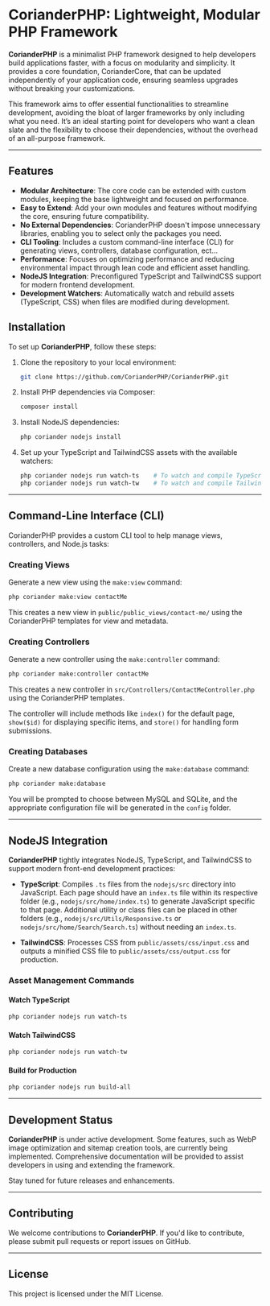 # CorianderPHP: Lightweight, Modular PHP Framework

**CorianderPHP** is a minimalist PHP framework designed to help developers build applications faster, with a focus on modularity and simplicity. It provides a core foundation, CorianderCore, that can be updated independently of your application code, ensuring seamless upgrades without breaking your customizations.

This framework aims to offer essential functionalities to streamline development, avoiding the bloat of larger frameworks by only including what you need. It’s an ideal starting point for developers who want a clean slate and the flexibility to choose their dependencies, without the overhead of an all-purpose framework.

---

## Features

- **Modular Architecture**: The core code can be extended with custom modules, keeping the base lightweight and focused on performance.
- **Easy to Extend**: Add your own modules and features without modifying the core, ensuring future compatibility.
- **No External Dependencies**: CorianderPHP doesn't impose unnecessary libraries, enabling you to select only the packages you need.
- **CLI Tooling**: Includes a custom command-line interface (CLI) for generating views, controllers, database configuration, ect...
- **Performance**: Focuses on optimizing performance and reducing environmental impact through lean code and efficient asset handling.
- **NodeJS Integration**: Preconfigured TypeScript and TailwindCSS support for modern frontend development.
- **Development Watchers**: Automatically watch and rebuild assets (TypeScript, CSS) when files are modified during development.
  
## Installation

To set up **CorianderPHP**, follow these steps:

1. Clone the repository to your local environment:
   ```bash
   git clone https://github.com/CorianderPHP/CorianderPHP.git
   ```
2. Install PHP dependencies via Composer:
   ```bash
   composer install
   ```
3. Install NodeJS dependencies:
   ```bash
   php coriander nodejs install
   ```
4. Set up your TypeScript and TailwindCSS assets with the available watchers:
   ```bash
   php coriander nodejs run watch-ts    # To watch and compile TypeScript
   php coriander nodejs run watch-tw    # To watch and compile TailwindCSS
   ```

---

## Command-Line Interface (CLI)

CorianderPHP provides a custom CLI tool to help manage views, controllers, and Node.js tasks:

### Creating Views

Generate a new view using the `make:view` command:
   ```bash
   php coriander make:view contactMe
   ```
This creates a new view in `public/public_views/contact-me/` using the CorianderPHP templates for view and metadata.

### Creating Controllers

Generate a new controller using the `make:controller` command:
   ```bash
   php coriander make:controller contactMe
   ```
This creates a new controller in `src/Controllers/ContactMeController.php` using the CorianderPHP templates.

The controller will include methods like `index()` for the default page, `show($id)` for displaying specific items, and `store()` for handling form submissions.

### Creating Databases

Create a new database configuration using the `make:database` command:
   ```bash
   php coriander make:database
   ```
You will be prompted to choose between MySQL and SQLite, and the appropriate configuration file will be generated in the `config` folder.

---

## NodeJS Integration

**CorianderPHP** tightly integrates NodeJS, TypeScript, and TailwindCSS to support modern front-end development practices:

- **TypeScript**: Compiles `.ts` files from the `nodejs/src` directory into JavaScript. Each page should have an `index.ts` file within its respective folder (e.g., `nodejs/src/home/index.ts`) to generate JavaScript specific to that page. Additional utility or class files can be placed in other folders (e.g., `nodejs/src/Utils/Responsive.ts` or `nodejs/src/home/Search/Search.ts`) without needing an `index.ts`.

- **TailwindCSS**: Processes CSS from `public/assets/css/input.css` and outputs a minified CSS file to `public/assets/css/output.css` for production.

### Asset Management Commands

#### Watch TypeScript
   ```bash
   php coriander nodejs run watch-ts
   ```

#### Watch TailwindCSS
   ```bash
   php coriander nodejs run watch-tw
   ```

#### Build for Production
   ```bash
   php coriander nodejs run build-all
   ```

---

## Development Status

**CorianderPHP** is under active development. Some features, such as WebP image optimization and sitemap creation tools, are currently being implemented. Comprehensive documentation will be provided to assist developers in using and extending the framework.

Stay tuned for future releases and enhancements.

---

## Contributing

We welcome contributions to **CorianderPHP**. If you'd like to contribute, please submit pull requests or report issues on GitHub.

---

## License

This project is licensed under the MIT License.
